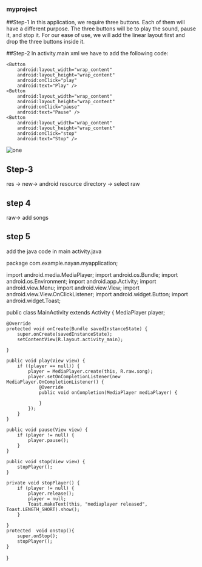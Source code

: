 ### myproject
##Step-1
In this application, we require three buttons. Each of them will have a different purpose. The three buttons will be to play the sound, pause it, and stop it.
For our ease of use, we will add the linear layout first and drop the three buttons inside it.


##Step-2
In activity.main xml we have to add the following code:


<?xml version="1.0" encoding="utf-8"?>
<LinearLayout xmlns:android="http://schemas.android.com/apk/res/android"
    xmlns:app="http://schemas.android.com/apk/res-auto"
    xmlns:tools="http://schemas.android.com/tools"
    android:layout_width="match_parent"
    android:layout_height="match_parent"
    android:gravity="center"
    android:orientation="vertical"
    tools:context=".MainActivity">

    <Button
        android:layout_width="wrap_content"
        android:layout_height="wrap_content"
        android:onClick="play"
        android:text="Play" />
    <Button
        android:layout_width="wrap_content"
        android:layout_height="wrap_content"
        android:onClick="pause"
        android:text="Pause" />
    <Button
        android:layout_width="wrap_content"
        android:layout_height="wrap_content"
        android:onClick="stop"
        android:text="Stop" />
</LinearLayout>


![one](https://user-images.githubusercontent.com/39096090/48328630-e0caff80-e612-11e8-9928-7ec617f5a015.JPG)



## Step-3

res -> new-> android resource directory -> select raw

 ## step 4
 
 raw-> add songs
 
 ## step 5
 
 add the java code in main activity.java
 
 package com.example.nayan.myapplication;

import android.media.MediaPlayer;
import android.os.Bundle;
import android.os.Environment;
import android.app.Activity;
import android.view.Menu;
import android.view.View;
import android.view.View.OnClickListener;
import android.widget.Button;
import android.widget.Toast;

public class MainActivity extends Activity {
    MediaPlayer player;

    @Override
    protected void onCreate(Bundle savedInstanceState) {
        super.onCreate(savedInstanceState);
        setContentView(R.layout.activity_main);

    }

    public void play(View view) {
        if ((player == null)) {
            player = MediaPlayer.create(this, R.raw.song);
            player.setOnCompletionListener(new MediaPlayer.OnCompletionListener() {
                @Override
                public void onCompletion(MediaPlayer mediaPlayer) {

                }
            });
        }
    }

    public void pause(View view) {
        if (player != null) {
            player.pause();
        }
    }

    public void stop(View view) {
        stopPlayer();
    }

    private void stopPlayer() {
        if (player != null) {
            player.release();
            player = null;
            Toast.makeText(this, "mediaplayer released", Toast.LENGTH_SHORT).show();
        }

    }
    protected  void onstop(){
        super.onStop();
        stopPlayer();
    }
}


 

